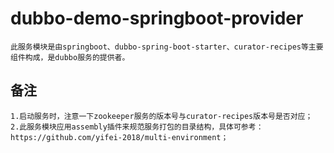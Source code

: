 # dubbo-demo-springboot-provider
    此服务模块是由springboot、dubbo-spring-boot-starter、curator-recipes等主要组件构成，是dubbo服务的提供者。
    
## 备注
    1.启动服务时，注意一下zookeeper服务的版本号与curator-recipes版本号是否对应；
    2.此服务模块应用assembly插件来规范服务打包的目录结构，具体可参考：https://github.com/yifei-2018/multi-environment；
    